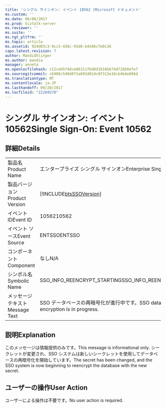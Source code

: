 ```yaml
---
title: 'シングル サインオン: イベント 10562 |Microsoft ドキュメント'
ms.custom: ''
ms.date: 06/08/2017
ms.prod: biztalk-server
ms.reviewer: ''
ms.suite: ''
ms.tgt_pltfrm: ''
ms.topic: article
ms.assetid: 924d03c3-9cc3-438c-93d8-b4346cfe0c36
caps.latest.revision: 7
author: MandiOhlinger
ms.author: mandia
manager: anneta
ms.openlocfilehash: c12ceb5f4dce06311f6d0d1816b674d726b0efe7
ms.sourcegitcommit: cb908c540d8f1a692d01dc8f313e16cb4b4e696d
ms.translationtype: MT
ms.contentlocale: ja-JP
ms.lasthandoff: 09/20/2017
ms.locfileid: "22269570"
---
```

# <a name="single-sign-on-event-10562"></a><span data-ttu-id="acc25-102">シングル サインオン: イベント 10562</span><span class="sxs-lookup"><span data-stu-id="acc25-102">Single Sign-On: Event 10562</span></span>
## <a name="details"></a><span data-ttu-id="acc25-103">詳細</span><span class="sxs-lookup"><span data-stu-id="acc25-103">Details</span></span>  
  
|||  
|-|-|  
|<span data-ttu-id="acc25-104">製品名</span><span class="sxs-lookup"><span data-stu-id="acc25-104">Product Name</span></span>|<span data-ttu-id="acc25-105">エンタープライズ シングル サインオン</span><span class="sxs-lookup"><span data-stu-id="acc25-105">Enterprise Single Sign-On</span></span>|  
|<span data-ttu-id="acc25-106">製品バージョン</span><span class="sxs-lookup"><span data-stu-id="acc25-106">Product Version</span></span>|[!INCLUDE[btsSSOVersion](../includes/btsssoversion-md.md)]|  
|<span data-ttu-id="acc25-107">イベント ID</span><span class="sxs-lookup"><span data-stu-id="acc25-107">Event ID</span></span>|<span data-ttu-id="acc25-108">10562</span><span class="sxs-lookup"><span data-stu-id="acc25-108">10562</span></span>|  
|<span data-ttu-id="acc25-109">イベント ソース</span><span class="sxs-lookup"><span data-stu-id="acc25-109">Event Source</span></span>|<span data-ttu-id="acc25-110">ENTSSO</span><span class="sxs-lookup"><span data-stu-id="acc25-110">ENTSSO</span></span>|  
|<span data-ttu-id="acc25-111">コンポーネント</span><span class="sxs-lookup"><span data-stu-id="acc25-111">Component</span></span>|<span data-ttu-id="acc25-112">なし</span><span class="sxs-lookup"><span data-stu-id="acc25-112">N/A</span></span>|  
|<span data-ttu-id="acc25-113">シンボル名</span><span class="sxs-lookup"><span data-stu-id="acc25-113">Symbolic Name</span></span>|<span data-ttu-id="acc25-114">SSO_INFO_REENCRYPT_STARTING</span><span class="sxs-lookup"><span data-stu-id="acc25-114">SSO_INFO_REENCRYPT_STARTING</span></span>|  
|<span data-ttu-id="acc25-115">メッセージ テキスト</span><span class="sxs-lookup"><span data-stu-id="acc25-115">Message Text</span></span>|<span data-ttu-id="acc25-116">SSO データベースの再暗号化が進行中です。</span><span class="sxs-lookup"><span data-stu-id="acc25-116">SSO database re-encryption is in progress.</span></span>|  
  
## <a name="explanation"></a><span data-ttu-id="acc25-117">説明</span><span class="sxs-lookup"><span data-stu-id="acc25-117">Explanation</span></span>  
 <span data-ttu-id="acc25-118">このメッセージは情報提供のみです。</span><span class="sxs-lookup"><span data-stu-id="acc25-118">This message is informational only.</span></span> <span data-ttu-id="acc25-119">シークレットが変更され、SSO システムは新しいシークレットを使用してデータベースの再暗号化を開始しています。</span><span class="sxs-lookup"><span data-stu-id="acc25-119">The secret has been changed, and the SSO system is now beginning to reencrypt the database with the new secret.</span></span>  
  
## <a name="user-action"></a><span data-ttu-id="acc25-120">ユーザーの操作</span><span class="sxs-lookup"><span data-stu-id="acc25-120">User Action</span></span>  
 <span data-ttu-id="acc25-121">ユーザーによる操作は不要です。</span><span class="sxs-lookup"><span data-stu-id="acc25-121">No user action is required.</span></span>
